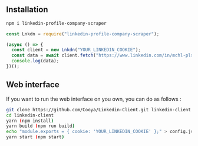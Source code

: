 ## Installation

```bash
npm i linkedin-profile-company-scraper
```

```js
const Lnkdn = require("linkedin-profile-company-scraper");

(async () => {
  const client = new Lnkdn("YOUR_LINKEDIN_COOKIE");
  const data = await client.fetch("https://www.linkedin.com/in/mchl-plstv/");
  console.log(data);
})();
```

## Web interface

If you want to run the web interface on you own, you can do as follows :

```bash
git clone https://github.com/Cooya/Linkedin-Client.git linkedin-client
cd linkedin-client
yarn (npm install)
yarn build (npm run build)
echo "module.exports = { cookie: 'YOUR_LINKEDIN_COOKIE' };" > config.json
yarn start (npm start)
```
